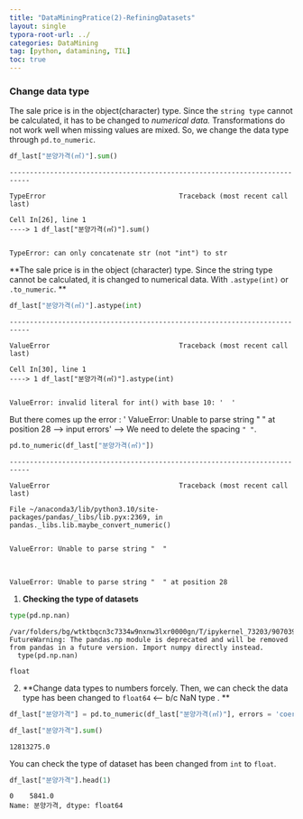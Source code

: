 ```yaml
---
title: "DataMiningPratice(2)-RefiningDatasets"
layout: single
typora-root-url: ../
categories: DataMining
tag: [python, datamining, TIL]
toc: true
---
```




### Change data type

The sale price is in the object(character) type. Since the `string type` cannot be calculated, it has to be changed to *numerical data.* Transformations do not work well when missing values are mixed. So, we change the data type through `pd.to_numeric`.


```python
df_last["분양가격(㎡)"].sum()
```


    ---------------------------------------------------------------------------
    
    TypeError                                 Traceback (most recent call last)
    
    Cell In[26], line 1
    ----> 1 df_last["분양가격(㎡)"].sum()


    TypeError: can only concatenate str (not "int") to str



**The sale price is in the object (character) type. Since the string type cannot be calculated, it is changed to numerical data. With `.astype(int)` or `.to_numeric`. **


```python
df_last["분양가격(㎡)"].astype(int)
```


    ---------------------------------------------------------------------------
    
    ValueError                                Traceback (most recent call last)
    
    Cell In[30], line 1
    ----> 1 df_last["분양가격(㎡)"].astype(int)


    ValueError: invalid literal for int() with base 10: '  '



But there comes up the error : 
' ValueError: Unable to parse string "  " at position 28 --> input errors' 
--> We need to delete the spacing `" "`. 


```python
pd.to_numeric(df_last["분양가격(㎡)"])
```


    ---------------------------------------------------------------------------
    
    ValueError                                Traceback (most recent call last)
    
    File ~/anaconda3/lib/python3.10/site-packages/pandas/_libs/lib.pyx:2369, in pandas._libs.lib.maybe_convert_numeric()


    ValueError: Unable to parse string "  "


​    


    ValueError: Unable to parse string "  " at position 28



1. **Checking the type of datasets**


```python
type(pd.np.nan)
```

    /var/folders/bg/wtktbqcn3c7334w9nxnw3lxr0000gn/T/ipykernel_73203/907039516.py:1: FutureWarning: The pandas.np module is deprecated and will be removed from pandas in a future version. Import numpy directly instead.
      type(pd.np.nan)
    
    float



2. **Change data types to numbers forcely.
   Then, we can check the data type has been changed to `float64` <-- b/c NaN type . **


```python
df_last["분양가격"] = pd.to_numeric(df_last["분양가격(㎡)"], errors = 'coerce')
```


```python
df_last["분양가격"].sum()
```


    12813275.0



You can check the type of dataset has been changed from `int` to `float`.


```python
df_last["분양가격"].head(1)
```


    0    5841.0
    Name: 분양가격, dtype: float64

